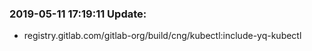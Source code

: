### 2019-05-11 17:19:11 Update:

- registry.gitlab.com/gitlab-org/build/cng/kubectl:include-yq-kubectl
